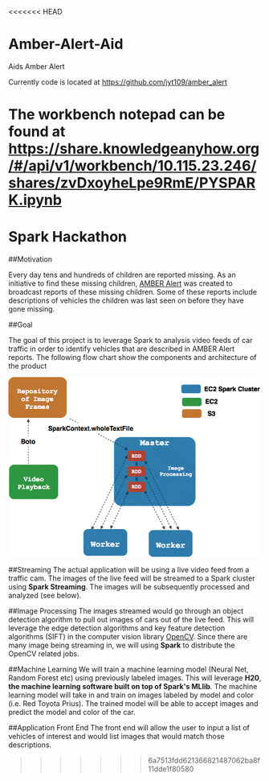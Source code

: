 <<<<<<< HEAD
# Amber-Alert-Aid
Aids Amber Alert

Currently code is located at https://github.com/jyt109/amber_alert

The workbench notepad can be found at https://share.knowledgeanyhow.org/#/api/v1/workbench/10.115.23.246/shares/zvDxoyheLpe9RmE/PYSPARK.ipynb
=======
# Spark Hackathon 

##Motivation

Every day tens and hundreds of children are reported missing. As an initiative to find these missing children, 
[AMBER Alert](http://www.amberalert.gov/) was created to broadcast reports of these missing children. Some 
of these reports include descriptions of vehicles the children was last seen on before they have gone missing.

##Goal

The goal of this project is to leverage Spark to analysis video feeds of car traffic in order to identify vehicles
that are described in AMBER Alert reports. The following flow chart show the components and architecture of the
product

![flow_chart](images/flow_chart2.png)

##Streaming 
The actual application will be using a live video feed from a traffic cam. The images of the live feed will be 
streamed to a Spark cluster using **Spark Streaming**. The images will be subsequently processed and analyzed
(see below).

##Image Processing
The images streamed would go through an object detection algorithm to pull out images of cars out of the live 
feed. This will leverage the edge detection algorithms and key feature detection algorithms (SIFT) in the
computer vision library [OpenCV](http://opencv.org/). Since there are many image being streaming in, we will
using **Spark** to distribute the OpenCV related jobs.

##Machine Learning
We will train a machine learning model (Neural Net, Random Forest etc) using previously labeled images. This will
leverage **H20**, **the machine learning software built on top of Spark's MLlib**. The machine learning model will
take in and train on images labeled by model and color (i.e. Red Toyota Prius). The trained model will be able to
accept images and predict the model and color of the car.

##Application Front End
The front end will allow the user to input a list of vehicles of interest and would list images that would
match those descriptions.
>>>>>>> 6a7513fdd621366821487062ba8f11dde1f80580
